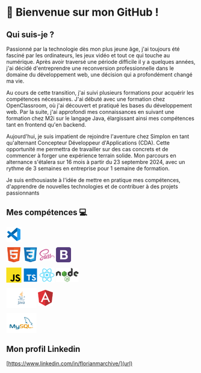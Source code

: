 # 👋 Bienvenue sur mon GitHub !

## Qui suis-je ? 

Passionné par la technologie dès mon plus jeune âge, j'ai toujours été fasciné par les ordinateurs, les jeux vidéo et tout ce qui touche au numérique. Après avoir traversé une période difficile il y a quelques années, j'ai décidé d'entreprendre une reconversion professionnelle dans le domaine du développement web, une décision qui a profondément changé ma vie.

Au cours de cette transition, j'ai suivi plusieurs formations pour acquérir les compétences nécessaires. J'ai débuté avec une formation chez OpenClassroom, où j'ai découvert et pratiqué les bases du développement web. Par la suite, j'ai approfondi mes connaissances en suivant une formation chez M2i sur le langage Java, élargissant ainsi mes compétences tant en frontend qu'en backend.

Aujourd'hui, je suis impatient de rejoindre l'aventure chez Simplon en tant qu'alternant Concepteur Développeur d'Applications (CDA). Cette opportunité me permettra de travailler sur des cas concrets et de commencer à forger une expérience terrain solide. Mon parcours en alternance s'étalera sur 16 mois à partir du 23 septembre 2024, avec un rythme de 3 semaines en entreprise pour 1 semaine de formation.

Je suis enthousiaste à l'idée de mettre en pratique mes compétences, d'apprendre de nouvelles technologies et de contribuer à des projets passionnants

## Mes compétences 💻

<img align="center" alt="vscode=" width="40px" src="./IMG/vscode.svg" />


<img align="center" alt="html" width="40px" src="./IMG/html.svg" /> <img align="center" alt="css" width="40px" src="./IMG/css3.svg" /> <img align="center" alt="sass" width="40px" src="./IMG/sass.svg" /> <img align="center" alt="bootstrap" width="40px" src="./IMG/bootstrap.svg" />


<img align="center" alt="javascript" width="40px" src="./IMG/javascript.svg" /> <img align="center" alt="typescript" width="40px" src="./IMG/typescript.svg" /> <img align="center" alt="react" width="40px" src="./IMG/react.svg" /> <img align="center" alt="nodeJs" width="60px" src="./IMG/nodejs.svg" />


<img align="center" alt="java" width="80px" src="./IMG/Java.svg" /> <img align="center" alt="angular" width="40px" src="./IMG/angular.svg" />


<img align="center" alt="mysql" width="80px" src="./IMG/mysql.svg" /> 

## Mon profil Linkedin 
[https://www.linkedin.com/in/florianmarchive/](url)
